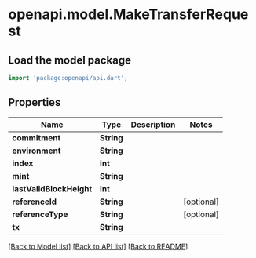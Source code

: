 # openapi.model.MakeTransferRequest

## Load the model package
```dart
import 'package:openapi/api.dart';
```

## Properties
Name | Type | Description | Notes
------------ | ------------- | ------------- | -------------
**commitment** | **String** |  | 
**environment** | **String** |  | 
**index** | **int** |  | 
**mint** | **String** |  | 
**lastValidBlockHeight** | **int** |  | 
**referenceId** | **String** |  | [optional] 
**referenceType** | **String** |  | [optional] 
**tx** | **String** |  | 

[[Back to Model list]](../README.md#documentation-for-models) [[Back to API list]](../README.md#documentation-for-api-endpoints) [[Back to README]](../README.md)


